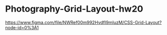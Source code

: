 # Photography-Grid-Layout-hw20

https://www.figma.com/file/NWRef00m992HvdfI9mIuzM/CSS-Grid-Layout?node-id=0%3A1
